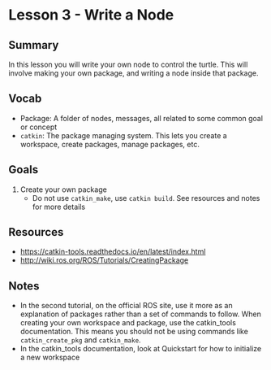 # Lesson 3 - Write a Node

## Summary
In this lesson you will write your own node to control the turtle. This will involve making your own package,
and writing a node inside that package.

## Vocab
- Package: A folder of nodes, messages, all related to some common goal or concept
- `catkin`: The package managing system. This lets you create a workspace, create packages, manage packages, etc.

## Goals
1. Create your own package
   - Do not use `catkin_make`, use `catkin build`. See resources and notes for more details

## Resources
- https://catkin-tools.readthedocs.io/en/latest/index.html
- http://wiki.ros.org/ROS/Tutorials/CreatingPackage

## Notes
- In the second tutorial, on the official ROS site, use it more as an explanation of packages rather than a
set of commands to follow. When creating your own workspace and package, use the catkin_tools documentation.
This means you should not be using commands like `catkin_create_pkg` and `catkin_make`.
- In the catkin_tools documentation, look at Quickstart for how to initialize a new workspace
